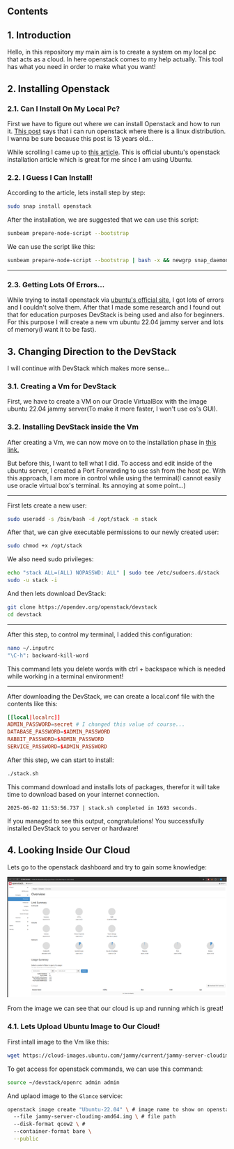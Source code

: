 ## Contents


## 1. Introduction

Hello, in this repository my main aim is to create a system on my local pc that acts as a cloud. In here openstack comes to my help actually. This tool has what you need in order to make what you want!


## 2. Installing Openstack

### 2.1. Can I Install On My Local Pc?

First we have to figure out where we can install Openstack and how to run it. [This post](https://stackoverflow.com/questions/10856551/is-it-possible-to-run-openstack-on-a-laptop-desktop) says that i can run openstack where there is a linux distribution. I wanna be sure because this post is 13 years old...

While scrolling I came up to [this article](https://ubuntu.com/openstack/install). This is official ubuntu's openstack installation article which is great for me since I am using Ubuntu.

### 2.2. I Guess I Can Install!

According to the article, lets install step by step:
```bash
sudo snap install openstack
```

After the installation, we are suggested that we can use this script:
```bash
sunbeam prepare-node-script --bootstrap
```

We can use the script like this:
```bash
sunbeam prepare-node-script --bootstrap | bash -x && newgrp snap_daemon
```

---

### 2.3. Getting Lots Of Errors...

While trying to install openstack via [ubuntu's official site](https://ubuntu.com/openstack/install), I got lots of errors and I couldn't solve them. After that I made some research and I found out that for education purposes DevStack is being used and also for beginners. For this purpose I will create a new vm ubuntu 22.04 jammy server and lots of memory(I want it to be fast). 

## 3. Changing Direction to the DevStack

I will continue with DevStack which makes more sense...

### 3.1. Creating a Vm for DevStack 

First, we have to create a VM on our Oracle VirtualBox with the image ubuntu 22.04 jammy server(To make it more faster, I won't use os's GUI).

### 3.2. Installing DevStack inside the Vm

After creating a Vm, we can now move on to the installation phase in [this link.](https://docs.openstack.org/devstack/latest/)

But before this, I want to tell what I did. To access and edit inside of the ubuntu server, I created a Port Forwarding to use ssh from the host pc. With this approach, I am more in control while using the terminal(I cannot easily use oracle virtual box's terminal. Its annoying at some point...)

---

First lets create a new user:
```bash
sudo useradd -s /bin/bash -d /opt/stack -m stack
```

After that, we can give executable permissions to our newly created user:
```bash
sudo chmod +x /opt/stack
```

We also need sudo privileges:
```bash
echo "stack ALL=(ALL) NOPASSWD: ALL" | sudo tee /etc/sudoers.d/stack
sudo -u stack -i
```

And then lets download DevStack:
```bash
git clone https://opendev.org/openstack/devstack
cd devstack
```

---

After this step, to control my terminal, I added this configuration:
```bash
nano ~/.inputrc
"\C-h": backward-kill-word
```
This command lets you delete words with ctrl + backspace which is needed while working in a terminal environment!

---

After downloading the DevStack, we can create a local.conf file with the contents like this:
```conf
[[local|localrc]]
ADMIN_PASSWORD=secret # I changed this value of course...
DATABASE_PASSWORD=$ADMIN_PASSWORD
RABBIT_PASSWORD=$ADMIN_PASSWORD
SERVICE_PASSWORD=$ADMIN_PASSWORD
```

After this step, we can start to install:
```bash 
./stack.sh
```

This command download and installs lots of packages, therefor it will take time to download based on your internet connection.

```output
2025-06-02 11:53:56.737 | stack.sh completed in 1693 seconds.
```
If you managed to see this output, congratulations! You successfully installed DevStack to you server or hardware!

## 4. Looking Inside Our **Cloud**

Lets go to the openstack dashboard and try to gain some knowledge:

![alt text](images/image.png)

From the image we can see that our cloud is up and running which is great!

### 4.1. Lets Upload Ubuntu Image to Our Cloud!

First intall image to the Vm like this:
```bash
wget https://cloud-images.ubuntu.com/jammy/current/jammy-server-cloudimg-amd64.img
```

To get access for openstack commands, we can use this command:
```bash
source ~/devstack/openrc admin admin
```

And uplaod image to the `Glance` service:
```bash
openstack image create "Ubuntu-22.04" \ # image name to show on openstack
  --file jammy-server-cloudimg-amd64.img \ # file path
  --disk-format qcow2 \ # 
  --container-format bare \
  --public
```
